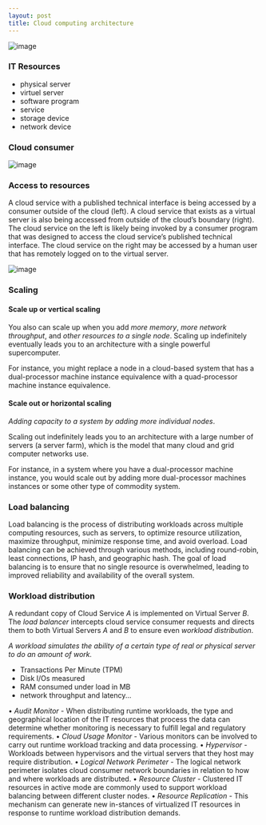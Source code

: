 ```yaml
---
layout: post
title: Cloud computing architecture
---
```


![image](https://user-images.githubusercontent.com/109908559/217190814-888b46ac-383f-4030-977e-e0dca9cc8ec1.png)

### IT Resources

- physical server
- virtuel server
- software program
- service
- storage device
- network device

### Cloud consumer

![image](https://user-images.githubusercontent.com/109908559/217191286-f7f5f9d4-ad4e-4093-999b-5eab89dd8677.png)

### Access to resources

A cloud service with a published technical interface is being accessed by a consumer outside of the cloud (left). A cloud
service that exists as a virtual server is also being accessed from outside of the cloud’s boundary (right). The cloud service
on the left is likely being invoked by a consumer program that was designed to access the cloud service’s published technical
interface. The cloud service on the right may be accessed by a human user that has remotely logged on to the virtual server.

![image](https://user-images.githubusercontent.com/109908559/217192023-11fee077-e76f-492d-a23d-239e1633c5f1.png)

### Scaling

#### Scale up or vertical scaling

You also can scale up when you add *more memory*, *more network throughput*, and
*other resources to a single node*. Scaling up indefinitely eventually leads you to an architecture with a single powerful supercomputer.

For instance, you might replace a node in a cloud-based system that has a dual-processor machine instance equivalence
with a quad-processor machine instance equivalence. 

#### Scale out or horizontal scaling

*Adding capacity to a system by adding more individual nodes*.

Scaling out indefinitely leads you to an architecture with a large number of servers (a server farm), which is the model that many
cloud and grid computer networks use.

For instance, in a system where you have a dual-processor machine instance, you would scale out by adding more dual-processor machines instances or some other type of commodity system.

### Load balancing

Load balancing is the process of distributing workloads across multiple computing resources, such as servers, to optimize resource utilization, maximize throughput, minimize response time, and avoid overload. Load balancing can be achieved through various methods, including round-robin, least connections, IP hash, and geographic hash. The goal of load balancing is to ensure that no single resource is overwhelmed, leading to improved reliability and availability of the overall system.

### Workload distribution

A redundant copy of Cloud Service $A$ is implemented on Virtual Server $B$. The *load balancer* intercepts cloud service
consumer requests and directs them to both Virtual Servers $A$ and $B$ to ensure even *workload distribution*.

*A workload simulates the ability of a certain type of real or physical server to do an amount of work.*
- Transactions Per Minute (TPM)
- Disk I/Os measured
- RAM consumed under load in MB
- network throughput and latency...

• *Audit Monitor* - When distributing runtime workloads, the type and geographical
location of the IT resources that process the data can determine whether
monitoring is necessary to fulfill legal and regulatory requirements.
• *Cloud Usage Monitor* - Various monitors can be involved to carry out runtime
workload tracking and data processing.
• *Hypervisor* - Workloads between hypervisors and the virtual servers that they
host may require distribution.
• *Logical Network Perimeter* - The logical network perimeter isolates cloud
consumer network boundaries in relation to how and where workloads are
distributed.
• *Resource Cluster* - Clustered IT resources in active mode are commonly used to
support workload balancing between different cluster nodes.
• *Resource Replication* - This mechanism can generate new in-stances of
virtualized IT resources in response to runtime workload distribution demands.

